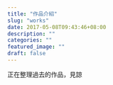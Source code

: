 ```yaml
---
title: "作品介紹"
slug: "works"
date: 2017-05-08T09:43:46+08:00
description: ""
categories: ""
featured_image: ""
draft: false
---
```


正在整理過去的作品，見諒